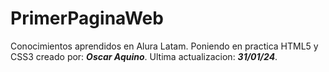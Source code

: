 # PrimerPaginaWeb
Conocimientos aprendidos en Alura Latam. Poniendo en practica HTML5 y CSS3
creado por: ***Oscar Aquino***.
Ultima actualizacion: ***31/01/24***.
